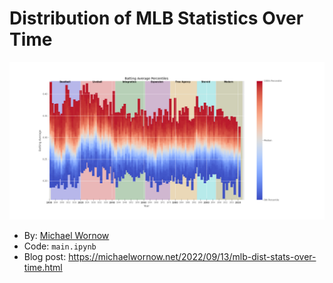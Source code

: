# Distribution of MLB Statistics Over Time

![gradient__avg](assets/gradient__avg.png)

* By: [Michael Wornow](https://michaelwornow.net/)
* Code: `main.ipynb`
* Blog post: https://michaelwornow.net/2022/09/13/mlb-dist-stats-over-time.html